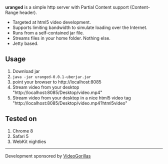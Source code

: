 **uranged** is a simple http server with Partial Content support (Content-Range header).
  * Targeted at html5 video development.
  * Supports limiting bandwidth to simulate loading over the Internet.
  * Runs from a self-contained jar file.
  * Streams files in your home folder. Nothing else.
  * Jetty based.

## Usage ##
  1. Download jar
  1. `java -jar uranged-0.0.1-uberjar.jar`
  1. point your browser to http://localhost:8085
  1. Stream video from your desktop "http://localhost:8085/Desktop/video.mp4"
  1. Stream video from your desktop in a nice html5 video tag "http://localhost:8085/Desktop/video.mp4?html5video"

## Tested on ##
  1. Chrome 8
  1. Safari 5
  1. WebKit nightlies


---

Development sponsored by [VideoGorillas](http://videogorillas.com/)
